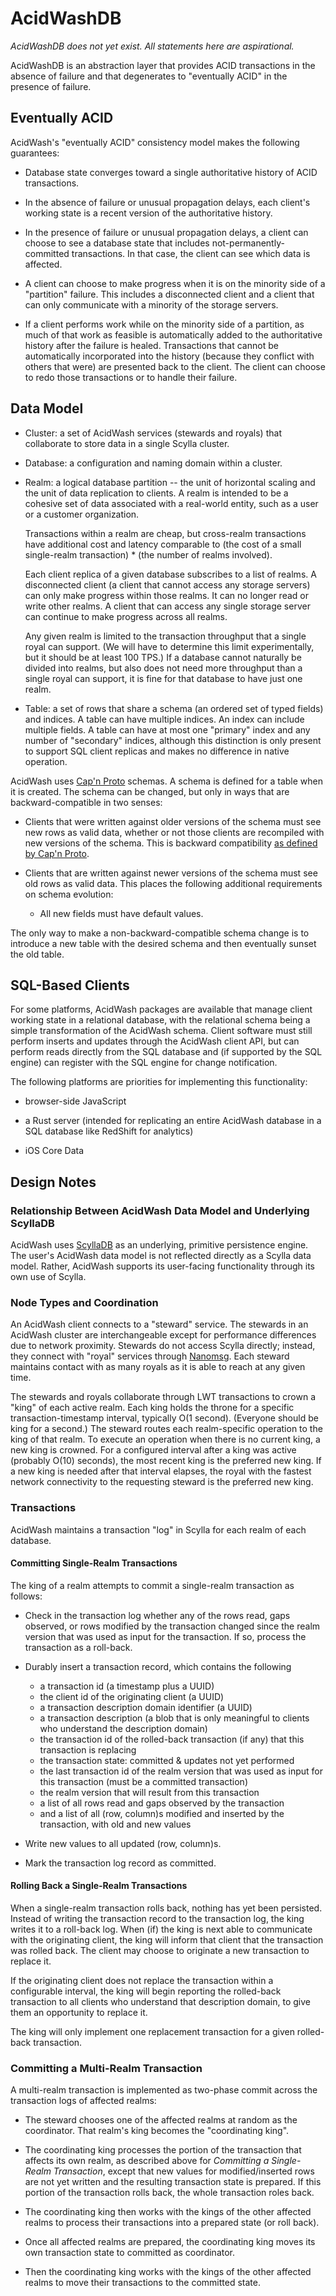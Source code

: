 # AcidWashDB

_*AcidWashDB does not yet exist. All statements here are aspirational.*_

AcidWashDB is an abstraction layer that provides ACID transactions
in the absence of failure and that degenerates to "eventually ACID" in the
presence of failure.

## Eventually ACID

AcidWash's "eventually ACID" consistency model makes the following guarantees:

* Database state converges toward a single authoritative history of ACID
  transactions.

* In the absence of failure or unusual propagation delays, each client's
  working state is a recent version of the authoritative history.

* In the presence of failure or unusual propagation delays, a client can choose
  to see a database state that includes not-permanently-committed transactions.
  In that case, the client can see which data is affected.

* A client can choose to make progress when it is on the minority side of a
  "partition" failure. This includes a disconnected client and a client that
  can only communicate with a minority of the storage servers.

* If a client performs work while on the minority side of a partition, as much of
  that work as feasible is automatically added to the authoritative history
  after the failure is healed. Transactions that cannot be automatically
  incorporated into the history (because they conflict with others that were)
  are presented back to the client. The client can choose to redo those
  transactions or to handle their failure.

## Data Model

* Cluster: a set of AcidWash services (stewards and royals) that collaborate
  to store data in a single Scylla cluster.

* Database: a configuration and naming domain within a cluster.

* Realm: a logical database partition -- the unit of horizontal scaling and the
  unit of data replication to clients. A realm is intended to be a cohesive set
  of data associated with a real-world entity, such as a user or a customer
  organization.

  Transactions within a realm are cheap, but cross-realm transactions
  have additional cost and latency comparable to
  (the cost of a small single-realm transaction) * (the number of realms involved).

  Each client replica of a given database subscribes to a list of realms. A
  disconnected client (a client that cannot access any storage servers) can only
  make progress within those realms. It can no longer read or write other
  realms. A client that can access any single storage server can continue to
  make progress across all realms.

  Any given realm is limited to the transaction throughput that a single royal
  can support. (We will have to determine this limit experimentally, but it
  should be at least 100 TPS.) If a database cannot naturally be divided into
  realms, but also does not need more throughput than a single royal can
  support, it is fine for that database to have just one realm.

* Table: a set of rows that share a schema (an ordered set of typed fields)
  and indices. A table can have multiple indices. An index can include multiple
  fields. A table can have at most one "primary" index and any number of
  "secondary" indices, although this distinction is only present to support SQL
  client replicas and makes no difference in native operation.

AcidWash uses [Cap'n Proto](https://capnproto.org/) schemas. A schema is
defined for a table when it is created. The schema can be changed, but only
in ways that are backward-compatible in two senses:

* Clients that were written against older versions of the schema must
  see new rows as valid data, whether or not those clients are recompiled
  with new versions of the schema. This is backward compatibility
  [as defined by Cap'n Proto](https://capnproto.org/language.html#evolving-your-protocol).

* Clients that are written against newer versions of the schema must see
  old rows as valid data. This places the following additional requirements
  on schema evolution:

  * All new fields must have default values.

The only way to make a non-backward-compatible schema change is to introduce
a new table with the desired schema and then eventually sunset the old table.

## SQL-Based Clients

For some platforms, AcidWash packages are available that manage client working
state in a relational database, with the relational schema being a simple
transformation of the AcidWash schema. Client software must still perform
inserts and updates through the AcidWash client API, but can perform reads
directly from the SQL database and (if supported by the SQL engine) can
register with the SQL engine for change notification.

The following platforms are priorities for implementing this functionality:

* browser-side JavaScript

* a Rust server (intended for replicating an entire AcidWash database in a SQL
  database like RedShift for analytics)

* iOS Core Data

## Design Notes

### Relationship Between AcidWash Data Model and Underlying ScyllaDB

AcidWash uses [ScyllaDB](http://www.scylladb.com/) as an underlying, primitive
persistence engine. The user's AcidWash data model is not reflected directly as
a Scylla data model. Rather, AcidWash supports its user-facing functionality
through its own use of Scylla.

### Node Types and Coordination

An AcidWash client connects to a "steward" service. The stewards in an AcidWash
cluster are interchangeable except for performance differences due to network
proximity. Stewards do not access Scylla directly; instead, they connect with
"royal" services through [Nanomsg](http://nanomsg.org/). Each steward maintains
contact with as many royals as it is able to reach at any given time.

The stewards and royals collaborate through LWT transactions to crown a "king"
of each active realm. Each king holds the throne for a specific
transaction-timestamp interval, typically O(1 second). (Everyone should be king
for a second.) The steward routes each realm-specific operation to the king of
that realm. To execute an operation when there is no current king,  a new king
is crowned. For a configured interval after a king was active (probably O(10)
seconds), the most recent king is the preferred new king. If a new king is
needed after that interval elapses, the royal with the fastest network
connectivity to the requesting steward is the preferred new king.

### Transactions

AcidWash maintains a transaction "log" in Scylla for each realm of each database.

#### Committing Single-Realm Transactions

The king of a realm attempts to commit a single-realm transaction as follows:

* Check in the transaction log whether any of the rows read, gaps observed,
  or rows modified by the transaction changed since the realm version that was
  used as input for the transaction. If so, process the transaction as a
  roll-back.

* Durably insert a transaction record, which contains the following
  * a transaction id (a timestamp plus a UUID)
  * the client id of the originating client (a UUID)
  * a transaction description domain identifier (a UUID)
  * a transaction description (a blob that is only meaningful to clients
    who understand the description domain)
  * the transaction id of the rolled-back transaction (if any)
    that this transaction is replacing
  * the transaction state: committed & updates not yet performed
  * the last transaction id of the realm version that was used as input for this
    transaction (must be a committed transaction)
  * the realm version that will result from this transaction
  * a list of all rows read and gaps observed by the transaction
  * and a list of all (row, column)s modified and inserted by the transaction,
    with old and new values

* Write new values to all updated (row, column)s.

* Mark the transaction log record as committed.

#### Rolling Back a Single-Realm Transactions

When a single-realm transaction rolls back, nothing has yet been persisted.
Instead of writing the transaction record to the transaction log, the king
writes it to a roll-back log. When (if) the king is next able to communicate
with the originating client, the king will inform that client that the
transaction was rolled back. The client may choose to originate a new
transaction to replace it.

If the originating client does not replace the transaction within a
configurable interval, the king will begin reporting the rolled-back
transaction to all clients who understand that description domain, to
give them an opportunity to replace it.

The king will only implement one replacement transaction for a given
rolled-back transaction.

### Committing a Multi-Realm Transaction

A multi-realm transaction is implemented as two-phase commit across the
transaction logs of affected realms:

* The steward chooses one of the affected realms at random as the coordinator.
  That realm's king becomes the "coordinating king".

* The coordinating king processes the portion of the transaction that affects
  its own realm, as described above for *Committing a Single-Realm Transaction*,
  except that new values for modified/inserted rows are not yet written and the
  resulting transaction state is prepared. If this portion of the transaction
  rolls back, the whole transaction roles back.

* The coordinating king then works with the kings of the other affected
  realms to process their transactions into a prepared state (or roll back).

* Once all affected realms are prepared, the coordinating king moves its own
  transaction state to committed as coordinator.

* Then the coordinating king works with the kings of the other affected realms
  to move their transactions to the committed state.

